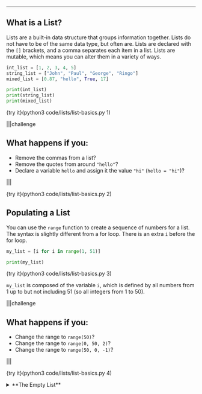 ---

## What is a List?

Lists are a built-in data structure that groups information together. Lists do not have to be of the same data type, but often are. Lists are declared with the `[]` brackets, and a comma separates each item in a list. Lists are mutable, which means you can alter them in a variety of ways.

```python
int_list = [1, 2, 3, 4, 5]
string_list = ["John", "Paul", "George", "Ringo"]
mixed_list = [0.87, "hello", True, 17]

print(int_list)
print(string_list)
print(mixed_list)
```

{try it}(python3 code/lists/list-basics.py 1)

|||challenge
## What happens if you:
* Remove the commas from a list?
* Remove the quotes from around `"hello"`?
* Declare a variable `hello` and assign it the value `"hi"` (`hello = "hi"`)?

|||

{try it}(python3 code/lists/list-basics.py 2)

## Populating a List

You can use the `range` function to create a sequence of numbers for a list. The syntax is slightly different from a for loop. There is an extra `i` before the for loop.

```python
my_list = [i for i in range(1, 51)]

print(my_list)
```

{try it}(python3 code/lists/list-basics.py 3)

`my_list` is composed of the variable `i`, which is defined by all numbers from 1 up to but not including 51 (so all integers from 1 to 50).

|||challenge
## What happens if you:
* Change the range to `range(50)`?
* Change the range to `range(0, 50, 2)`?
* Change the range to `range(50, 0, -1)`?

|||

{try it}(python3 code/lists/list-basics.py 4)

<details><summary>**The Empty List**</summary>There is a special list called an empty list. This is a list that has no elements. An empty list looks like this: `my_list = []`. We will see how to add elements to an empty list in a later lesson.</details>
